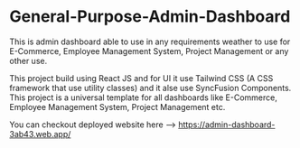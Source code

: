 # General-Purpose-Admin-Dashboard
This is admin dashboard able to use in any requirements weather to use for E-Commerce, Employee Management System, Project Management or any other use.


This project build using React JS and for UI it use Tailwind CSS (A CSS framework that use utility classes) and it alse use SyncFusion Components.
This project is a universal template for all dashboards like E-Commerce, Employee Management System, Project Management etc.

You can checkout deployed website here -->
https://admin-dashboard-3ab43.web.app/
